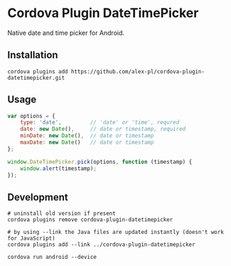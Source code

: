 # Cordova Plugin DateTimePicker

Native date and time picker for Android.

## Installation

```Shell
cordova plugins add https://github.com/alex-pl/cordova-plugin-datetimepicker.git
```

## Usage

```JavaScript
var options = {
    type: 'date',         // 'date' or 'time', requred
    date: new Date(),     // date or timestamp, required
    minDate: new Date(),  // date or timestamp
    maxDate: new Date()   // date or timestamp
};

window.DateTimePicker.pick(options, function (timestamp) {
    window.alert(timestamp);
});
```

## Development

```Shell
# uninstall old version if present
cordova plugins remove cordova-plugin-datetimepicker

# by using --link the Java files are updated instantly (doesn't work for JavaScript)
cordova plugins add --link ../cordova-plugin-datetimepicker

cordova run android --device
```
